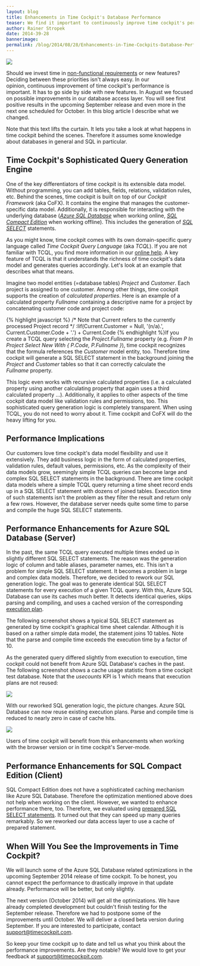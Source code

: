 ```yaml
---
layout: blog
title: Enhancements in Time Cockpit's Database Performance
teaser: We find it important to continuously improve time cockpit's performance. This has to go side by side with new features. In August, we focused on possible improvements in our database access layer. You will see first results in the September release and even more in the next one scheduled for October. Read more about what we changed.
author: Rainer Stropek
date: 2014-39-28
bannerimage: 
permalink: /blog/2014/08/28/Enhancements-in-Time-Cockpits-Database-Performance
---
```


<p xmlns="http://www.w3.org/1999/xhtml">
  <img src="{{site.baseurl}}/content/images/blog/2014/08/DSC_0400.jpg" />
</p><p xmlns="http://www.w3.org/1999/xhtml">Should we invest time in <a href="http://en.wikipedia.org/wiki/Non-functional_requirement" target="_blank">non-functional requirements</a> or new features? Deciding between these priorities isn't always easy. In our opinion, continuous improvement of time cockpit's performance is important. It has to go side by side with new features. In August we focused on possible improvements in our database access layer. You will see first positive results in the upcoming September release and even more in the next one scheduled for October. In this blog article I describe what we changed.</p><p class="showcase" xmlns="http://www.w3.org/1999/xhtml">Note that this text lifts the curtain. It lets you take a look at what happens in time cockpit behind the scenes. Therefore it assumes some knowledge about databases in general and SQL in particular.</p><h2 xmlns="http://www.w3.org/1999/xhtml">Time Cockpit's Sophisticated Query Generation Engine</h2><p xmlns="http://www.w3.org/1999/xhtml">One of the key differentiators of time cockpit is its extensible data model. Without programming, you can add tables, fields, relations, validation rules, etc. Behind the scenes, time cockpit is built on top of our <em>Cockpit Framework</em> (aka CoFX). It contains the engine that manages the customer-specific data model. Additionally, it is responsible for interacting with the underlying database (<em><a href="http://azure.microsoft.com/en-us/documentation/services/sql-database/" target="_blank">Azure SQL Database</a></em> when working online, <em><a href="http://msdn.microsoft.com/en-us/library/hh278312(v=sql.10).aspx" target="_blank">SQL Compact Edition</a></em> when working offline). This includes the generation of <a href="http://en.wikipedia.org/wiki/Select_(SQL)" target="_blank"><em>SQL SELECT</em></a> statements.</p><p xmlns="http://www.w3.org/1999/xhtml">As you might know, time cockpit comes with its own domain-specific query language called <em>Time Cockpit Query Language</em> (aka <em>TCQL</em>). If you are not familiar with TCQL, you find more information in our <a href="http://help.timecockpit.com/?topic=html/a7465f29-c739-4a14-bf5b-09821133dd9a.htm" target="_blank">online help</a>. A key feature of TCQL is that it understands the richness of time cockpit's data model and generates queries accordingly. Let's look at an example that describes what that means.</p><p xmlns="http://www.w3.org/1999/xhtml">Imagine two model entities (=database tables) <em>Project</em> and <em>Customer</em>. Each project is assigned to one customer. Among other things, time cockpit supports the creation of <em>calculated properties</em>. Here is an example of a calculated property <em>Fullname</em> containing a descriptive name for a project by concatenating customer code and project code:</p><p xmlns="http://www.w3.org/1999/xhtml">
  {% highlight javascript %}&#xA;/* Note that Current refers to the currently processed Project record */&#xA;:Iif(Current.Customer = Null, '(n/a).', Current.Customer.Code + '.') + Current.Code&#xA;{% endhighlight %}If you create a TCQL query selecting the <em>Project.Fullname</em> property (e.g. <em>From P In Project Select New With { P.Code, P.Fullname }</em>), time cockpit recognizes that the formula references the <em>Customer</em> model entity, too. Therefore time cockpit will generate a SQL SELECT statement in the background joining the <em>Project</em> and <em>Customer</em> tables so that it can correctly calculate the <em>Fullname</em> property.</p><p xmlns="http://www.w3.org/1999/xhtml">This logic even works with recursive calculated properties (i.e. a calculated property using another calculating property that again uses a third calculated property ...). Additionally, it applies to other aspects of the time cockpit data model like validation rules and permissions, too. This sophisticated query generation logic is completely transparent. When using TCQL, you do not need to worry about it. Time cockpit and CoFX will do the heavy lifting for you.</p><h2 xmlns="http://www.w3.org/1999/xhtml">Performance Implications</h2><p xmlns="http://www.w3.org/1999/xhtml">Our customers love time cockpit's data model flexibility and use it extensively. They add business logic in the form of calculated properties, validation rules, default values, permissions, etc. As the complexity of their data models grow, seemingly simple TCQL queries can become large and complex SQL SELECT statements in the background. There are time cockpit data models where a simple TCQL query returning a time sheet record ends up in a SQL SELECT statement with dozens of joined tables. Execution time of such statements isn't the problem as they filter the result and return only a few rows. However, the database server needs quite some time to parse and compile the huge SQL SELECT statements.</p><h2 xmlns="http://www.w3.org/1999/xhtml">Performance Enhancements for Azure SQL Database (Server)</h2><p xmlns="http://www.w3.org/1999/xhtml">In the past, the same TCQL query executed multiple times ended up in slightly different SQL SELECT statements. The reason was the generation logic of column and table aliases, parameter names, etc. This isn't a problem for simple SQL SELECT statement. It becomes a problem in large and complex data models. Therefore, we decided to rework our SQL generation logic. The goal was to generate identical SQL SELECT statements for every execution of a given TCQL query. With this, Azure SQL Database can use its caches much better. It detects identical queries, skips parsing and compiling, and uses a cached version of the corresponding <a href="http://en.wikipedia.org/wiki/Query_plan" target="_blank">execution plan</a>.</p><p xmlns="http://www.w3.org/1999/xhtml">The following screenshot shows a typical SQL SELECT statement as generated by time cockpit's graphical time sheet calendar. Although it is based on a rather simple data model, the statement joins 10 tables. Note that the parse and compile time exceeds the execution time by a factor of 10.</p><f:function name="Composite.Media.ImageGallery.Slimbox2" xmlns:f="http://www.composite.net/ns/function/1.0">
  <f:param name="MediaImage" value="MediaArchive:59e02ea2-8390-4c44-b1f3-d0e8586e51ce" xmlns:f="http://www.composite.net/ns/function/1.0" />
  <f:param name="ThumbnailMaxWidth" value="800" xmlns:f="http://www.composite.net/ns/function/1.0" />
  <f:param name="ThumbnailMaxHeight" value="800" xmlns:f="http://www.composite.net/ns/function/1.0" />
  <f:param name="ImageMaxWidth" value="1280" xmlns:f="http://www.composite.net/ns/function/1.0" />
  <f:param name="ImageMaxHeight" value="1024" xmlns:f="http://www.composite.net/ns/function/1.0" />
</f:function><p xmlns="http://www.w3.org/1999/xhtml">As the generated query differed slightly from execution to execution, time cockpit could not benefit from Azure SQL Database's caches in the past. The following screenshot shows a cache usage statistic from a time cockpit test database. Note that the <em>usecounts</em> KPI is 1 which means that execution plans are not reused:</p><p xmlns="http://www.w3.org/1999/xhtml">
  <img src="{{site.baseurl}}/content/images/blog/2014/08/UseCountWithoutCachedPlan.png" />
</p><p xmlns="http://www.w3.org/1999/xhtml">With our reworked SQL generation logic, the picture changes. Azure SQL Database can now reuse existing execution plans. Parse and compile time is reduced to nearly zero in case of cache hits.</p><p xmlns="http://www.w3.org/1999/xhtml">
  <img src="{{site.baseurl}}/content/images/blog/2014/08/UsecountWithCache.png" />
</p><p xmlns="http://www.w3.org/1999/xhtml">Users of time cockpit will benefit from this enhancements when working with the browser version or in time cockpit's Server-mode.</p><h2 xmlns="http://www.w3.org/1999/xhtml">Performance Enhancements for SQL Compact Edition (Client)</h2><p xmlns="http://www.w3.org/1999/xhtml">SQL Compact Edition does not have a sophisticated caching mechanism like Azure SQL Database. Therefore the optimization mentioned above does not help when working on the client. However, we wanted to enhance performance there, too. Therefore, we evaluated using <a href="http://en.wikipedia.org/wiki/Prepared_statement" target="_blank">prepared SQL SELECT statements</a>. It turned out that they can speed up many queries remarkably. So we reworked our data access layer to use a cache of prepared statement.</p><h2 xmlns="http://www.w3.org/1999/xhtml">When Will You See the Improvements in Time Cockpit?</h2><p xmlns="http://www.w3.org/1999/xhtml">We will launch some of the Azure SQL Database related optimizations in the upcoming September 2014 release of time cockpit. To be honest, you cannot expect the performance to drastically improve in that update already. Performance will be better, but only slightly.</p><p xmlns="http://www.w3.org/1999/xhtml">The next version (October 2014) will get all the optimizations. We have already completed development but couldn't finish testing for the September release. Therefore we had to postpone some of the improvements until October. We will deliver a closed beta version during September. If you are interested to participate, contact <a href="mailto:support@timecockpit.com">support@timecockpit.com</a>.</p><p xmlns="http://www.w3.org/1999/xhtml">So keep your time cockpit up to date and tell us what you think about the performance improvements. Are they notable? We would love to get your feedback at <a href="mailto:support@timecockpit.com">support@timecockpit.com</a>.</p>